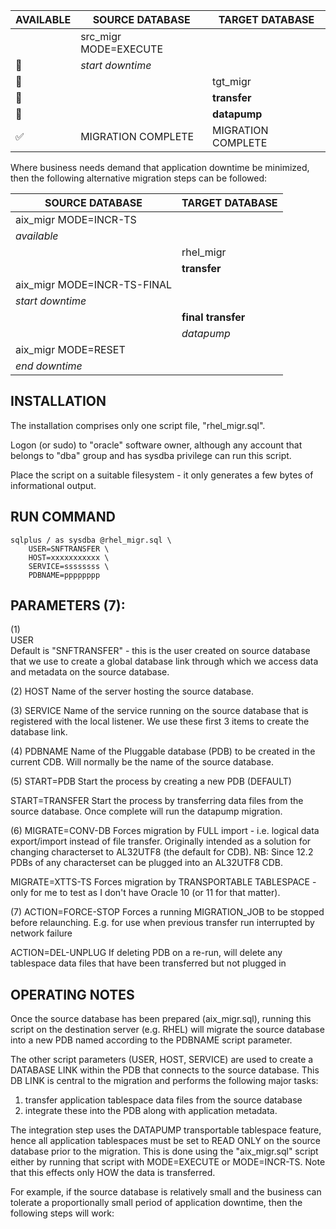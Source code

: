 
|AVAILABLE|SOURCE DATABASE|TARGET DATABASE|
|---|--|--|
||src_migr MODE=EXECUTE||
|:stop_sign:|*start downtime*|| 
|:stop_sign:||tgt_migr|
|:stop_sign:|| **transfer**|
|:stop_sign:|| **datapump**|
|:white_check_mark:|MIGRATION COMPLETE|MIGRATION COMPLETE|


Where business needs demand that application downtime be minimized, then the following alternative migration steps can be followed:

|SOURCE DATABASE|TARGET DATABASE|
|--|--|
|aix_migr MODE=INCR-TS||
|*available*|| 
||rhel_migr|
|| **transfer**|
|aix_migr MODE=INCR-TS-FINAL||
|*start downtime*||
||**final transfer**|
||*datapump*|
| aix_migr MODE=RESET||
| *end downtime*||

INSTALLATION
------------
The installation comprises only one script file, "rhel_migr.sql". 

Logon (or sudo) to "oracle" software owner, although any account that belongs to "dba" group and has sysdba
privilege can run this script.

Place the script on a suitable filesystem - it only generates a few bytes of informational output.


RUN COMMAND                         
-----------
              
```
sqlplus / as sysdba @rhel_migr.sql \
    USER=SNFTRANSFER \
    HOST=xxxxxxxxxxx \
    SERVICE=ssssssss \
    PDBNAME=pppppppp 
```


                         
PARAMETERS (7):
---------------           
(1)           
USER   
  Default is "SNFTRANSFER" - this is the user created on source database that we use to create a global database link
  through which we access data and metadata on the source database.

(2)
HOST
  Name of the server hosting the source database.

(3)
SERVICE
  Name of the service running on the source database that is registered with the local listener. We use these first 3 
  items to create the database link.

(4)
PDBNAME
  Name of the Pluggable database (PDB) to be created in the current CDB. Will normally be the name of the source database.

(5)
START=PDB
  Start the process by creating a new PDB (DEFAULT)

START=TRANSFER 
  Start the process by transferring data files from the source database. Once complete will run the datapump migration.

(6)
MIGRATE=CONV-DB
  Forces migration by FULL import - i.e. logical data export/import instead of file transfer.
  Originally intended as a solution for changing characterset to AL32UTF8 (the default for CDB). 
  NB: Since 12.2 PDBs of any characterset can be plugged into an AL32UTF8 CDB.
  
MIGRATE=XTTS-TS
  Forces migration by TRANSPORTABLE TABLESPACE - only for me to test as I don't have Oracle 10 (or 11 for that matter).

(7)
ACTION=FORCE-STOP
  Forces a running MIGRATION_JOB to be stopped before relaunching. E.g. for use when previous transfer run interrupted by network failure

ACTION=DEL-UNPLUG
  If deleting PDB on a re-run, will delete any tablespace data files that have been transferred but not plugged in


OPERATING NOTES
---------------
Once the source database has been prepared (aix_migr.sql), running this script on the destination server (e.g. RHEL) will migrate the source database into a new PDB named according to the PDBNAME script parameter.

The other script parameters (USER, HOST, SERVICE) are used to create a DATABASE LINK within the PDB that connects to the source database. This DB LINK is central to the migration and performs the following major tasks:

1) transfer application tablespace data files from the source database
2) integrate these into the PDB along with application metadata.

The integration step uses the DATAPUMP transportable tablespace feature, hence all application tablespaces must be set to READ ONLY on the source database prior to the migration. This is done using the "aix_migr.sql" script either by running that script with MODE=EXECUTE or MODE=INCR-TS. Note that this effects only HOW the data is transferred.

For example, if the source database is relatively small and the business can tolerate a proportionally small period of application downtime, then the following steps will work:








